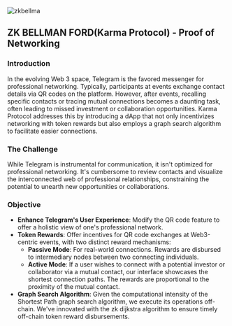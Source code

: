 ![zkbellma](https://github.com/karma-protocol-ethnewyork2023/karma_dapp/assets/75651834/5bd3da52-4972-45bf-9477-66c0572e3c3b)

## ZK BELLMAN FORD(Karma Protocol) - Proof of Networking

### Introduction

In the evolving Web 3 space, Telegram is the favored messenger for professional networking. Typically, participants at events exchange contact details via QR codes on the platform. However, after events, recalling specific contacts or tracing mutual connections becomes a daunting task, often leading to missed investment or collaboration opportunities. Karma Protocol addresses this by introducing a dApp that not only incentivizes networking with token rewards but also employs a graph search algorithm to facilitate easier connections.

### The Challenge

While Telegram is instrumental for communication, it isn't optimized for professional networking. It's cumbersome to review contacts and visualize the interconnected web of professional relationships, constraining the potential to unearth new opportunities or collaborations.

### Objective

-   **Enhance Telegram's User Experience**: Modify the QR code feature to offer a holistic view of one's professional network.
-   **Token Rewards**: Offer incentives for QR code exchanges at Web3-centric events, with two distinct reward mechanisms:
    -   **Passive Mode**: For real-world connections. Rewards are disbursed to intermediary nodes between two connecting individuals.
    -   **Active Mode**: If a user wishes to connect with a potential investor or collaborator via a mutual contact, our interface showcases the shortest connection paths. The rewards are proportional to the proximity of the mutual contact.
-   **Graph Search Algorithm**: Given the computational intensity of the Shortest Path graph search algorithm, we execute its operations off-chain. We've innovated with the zk dijkstra algorithm to ensure timely off-chain token reward disbursements.
